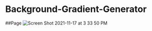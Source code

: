 # Background-Gradient-Generator

##Page
![Screen Shot 2021-11-17 at 3 33 50 PM](https://user-images.githubusercontent.com/39848284/142210377-cb32a150-c5a7-492f-af15-40ab62ba8906.png)
